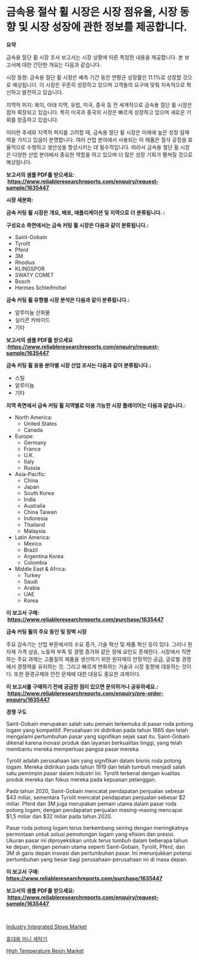 <p><h1>금속용 절삭 휠 시장은 시장 점유율, 시장 동향 및 시장 성장에 관한 정보를 제공합니다.</h1></p><p><strong>요약</strong></p>
<p><p>금속용 절단 휠 시장 조사 보고서는 시장 상황에 따른 특정한 내용을 제공합니다. 본 보고서에 대한 간단한 개요는 다음과 같습니다. </p><p>시장 동향: 금속용 절단 휠 시장은 예측 기간 동안 연평균 성장률인 11.1%로 성장할 것으로 예상됩니다. 이 시장은 꾸준히 성장하고 있으며 고객들의 요구에 맞춰 지속적으로 혁신하고 발전하고 있습니다. </p><p>지역적 퍼지:  북미, 아태 지역, 유럽, 미국, 중국 등 전 세계적으로 금속용 절단 휠 시장은 점차 확장되고 있습니다. 특히 미국과 중국의 시장은 빠르게 성장하고 있으며 새로운 기회를 창출하고 있습니다.</p><p>이러한 추세와 지역적 퍼지를 고려할 때, 금속용 절단 휠 시장은 미래에 높은 성장 잠재력을 가지고 있음이 분명합니다. 여러 산업 분야에서 사용되는 이 제품은 절삭 공정을 효율적으로 수행하고 생산성을 향상시키는 데 필수적입니다. 따라서 금속용 절단 휠 시장은 다양한 산업 분야에서 중요한 역할을 하고 있으며 더 많은 성장 기회가 펼쳐질 것으로 예상됩니다.</p></p>
<p><strong>보고서의 샘플 PDF를 받으세요: &nbsp;<a href="https://www.reliableresearchreports.com/enquiry/request-sample/1635447">https://www.reliableresearchreports.com/enquiry/request-sample/1635447</a></strong></p>
<p><strong>시장 세분화:</strong></p>
<p><strong> 금속 커팅 휠 시장은 개요, 배포, 애플리케이션 및 지역으로 더 분류됩니다. :</strong></p>
<p><strong>구성요소 측면에서는 금속 커팅 휠 시장은 다음과 같이 분류됩니다.:</strong></p>
<p><ul><li>Saint-Gobain</li><li>Tyrolit</li><li>Pferd</li><li>3M</li><li>Rhodius</li><li>KLINGSPOR</li><li>SWATY COMET</li><li>Bosch</li><li>Hermes Schleifmittel</li></ul></p>
<p><strong> 금속 커팅 휠 유형별 시장 분석은 다음과 같이 분류됩니다.:</strong></p>
<p><ul><li>알루미늄 산화물</li><li>실리콘 카바이드</li><li>기타</li></ul></p>
<p><strong>보고서의 샘플 PDF를 받으세요 :<a href="https://www.reliableresearchreports.com/enquiry/request-sample/1635447">https://www.reliableresearchreports.com/enquiry/request-sample/1635447</a></strong></p>
<p><strong> 금속 커팅 휠 응용 분야별 시장 산업 조사는 다음과 같이 분류됩니다.:</strong></p>
<p><ul><li>스틸</li><li>알루미늄</li><li>기타</li></ul></p>
<p><strong>지역 측면에서 금속 커팅 휠 지역별로 이용 가능한 시장 플레이어는 다음과 같습니다.:</strong></p>
<p><ul>
    <li>
        North America:
        <ul>
            <li>United States</li>
            <li>Canada</li>
        </ul>
    </li>
    <li>
        Europe:
        <ul>
            <li>Germany</li>
            <li>France</li>
            <li>U.K.</li>
            <li>Italy</li>
            <li>Russia</li>
        </ul>
    </li>
    <li>
        Asia-Pacific:
        <ul>
            <li>China</li>
            <li>Japan</li>
            <li>South Korea</li>
            <li>India</li>
            <li>Australia</li>
            <li>China Taiwan</li>
            <li>Indonesia</li>
            <li>Thailand</li>
            <li>Malaysia</li>
        </ul>
    </li>
    <li>
        Latin America:
        <ul>
            <li>Mexico</li>
            <li>Brazil</li>
            <li>Argentina Korea</li>
            <li>Colombia</li>
        </ul>
    </li>
    <li>
        Middle East & Africa:
        <ul>
            <li>Turkey</li>
            <li>Saudi</li>
            <li>Arabia</li>
            <li>UAE</li>
            <li>Korea</li>
        </ul>
    </li>
    </ul></p>
<p><strong>이 보고서 구매: &nbsp;<a href="https://www.reliableresearchreports.com/purchase/1635447">https://www.reliableresearchreports.com/purchase/1635447</a></strong></p>
<p><strong>금속 커팅 휠의 주요 동인 및 장벽 시장</strong></p>
<p><p>주요 감속기는 산업 부문에서의 수요 증가, 기술 혁신 및 제품 혁신 등이 있다. 그러나 원자재 가격 상승, 노동력 부족 및 경쟁 증가와 같은 장애 요인도 존재한다. 시장에서 직면하는 주요 과제는 고품질의 제품을 생산하기 위한 원자재의 안정적인 공급, 글로벌 경쟁에서 경쟁력을 유지하는 것, 그리고 빠르게 변화하는 기술과 시장 동향에 대응하는 것이다. 또한 환경규제와 안전 문제에 대한 대응도 중요한 과제이다.</p></p>
<p><strong>이 보고서를 구매하기 전에 궁금한 점이 있으면 문의하거나 공유하세요.: &nbsp;<a href="https://www.reliableresearchreports.com/enquiry/pre-order-enquiry/1635447">https://www.reliableresearchreports.com/enquiry/pre-order-enquiry/1635447</a></strong></p>
<p><strong>경쟁 구도</strong></p>
<p><p>Saint-Gobain merupakan salah satu pemain terkemuka di pasar roda potong logam yang kompetitif. Perusahaan ini didirikan pada tahun 1665 dan telah mengalami pertumbuhan pasar yang signifikan sejak saat itu. Saint-Gobain dikenal karena inovasi produk dan layanan berkualitas tinggi, yang telah membantu mereka memperluas pangsa pasar mereka.</p><p>Tyrolit adalah perusahaan lain yang signifikan dalam bisnis roda potong logam. Mereka didirikan pada tahun 1919 dan telah tumbuh menjadi salah satu pemimpin pasar dalam industri ini. Tyrolit terkenal dengan kualitas produk mereka dan fokus mereka pada kepuasan pelanggan.</p><p>Pada tahun 2020, Saint-Gobain mencatat pendapatan penjualan sebesar $43 miliar, sementara Tyrolit mencatat pendapatan penjualan sebesar $2 miliar. Pferd dan 3M juga merupakan pemain utama dalam pasar roda potong logam, dengan pendapatan penjualan masing-masing mencapai $1,5 miliar dan $32 miliar pada tahun 2020.</p><p>Pasar roda potong logam terus berkembang seiring dengan meningkatnya permintaan untuk solusi pemotongan logam yang efisien dan presisi. Ukuran pasar ini diproyeksikan untuk terus tumbuh dalam beberapa tahun ke depan, dengan pemain utama seperti Saint-Gobain, Tyrolit, Pferd, dan 3M di garis depan inovasi dan pertumbuhan pasar. Ini menunjukkan potensi pertumbuhan yang besar bagi perusahaan-perusahaan ini di masa depan.</p></p>
<p><strong>이 보고서 구매: &nbsp; <a href="https://www.reliableresearchreports.com/purchase/1635447">https://www.reliableresearchreports.com/purchase/1635447</a></strong></p>
<p><strong>보고서의 샘플 PDF를 받으세요: &nbsp;<a href="https://www.reliableresearchreports.com/enquiry/request-sample/1635447">https://www.reliableresearchreports.com/enquiry/request-sample/1635447</a></strong><strong></strong></p>
<p>&nbsp;</p>
<p><p><a href="https://github.com/ChiragRP21/Market-Research-Report-List-3/blob/main/industry-integrated-stove-market.md">Industry Integrated Stove Market</a></p><p><a href="https://github.com/akzkkws047661437/Market-Research-Report-List-1/blob/main/13518657163.md">휴대용 미니 세탁기</a></p><p><a href="https://confirmed-shield-e13.notion.site/High-Temperature-Resin-Market-Size-Growth-and-Forecast-from-2024-2031-b7b8d64c4fcc4e2398c32543fe5c808a">High Temperature Resin Market</a></p></p>